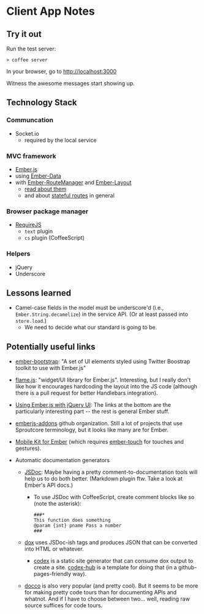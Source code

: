 # Client App Notes

## Try it out

Run the test server:

    > coffee server

In your browser, go to [http://localhost:3000](http://localhost:3000)

Witness the awesome messages start showing up.

## Technology Stack

### Communcation

* Socket.io
  * required by the local service

### MVC framework

* [Ember.js](http://emberjs.com/)
* using [Ember-Data](https://github.com/emberjs/data)
* with [Ember-RouteManager](https://github.com/ghempton/ember-routemanager) and [Ember-Layout](https://github.com/ghempton/ember-layout)
  * [read about them](http://codebrief.com/2012/02/anatomy-of-a-complex-ember-js-app-part-i-states-and-routes/)
  * and about [stateful routes](http://codebrief.com/2012/03/make-the-most-of-your-routes/) in general

### Browser package manager

* [RequireJS](http://requirejs.org/)
  * `text` plugin
  * `cs` plugin (CoffeeScript)

### Helpers

* jQuery
* Underscore

## Lessons learned

* Camel-case fields in the model must be underscore'd (i.e., `Ember.String.decamelize`) in the service API. (Or at least passed into `store.load`.)
  * We need to decide what our standard is going to be. 

## Potentially useful links

* [ember-bootstrap](https://github.com/jzajpt/ember-bootstrap): "A set of UI elements styled using Twitter Boostrap toolkit to use with Ember.js"

* [flame.js](https://github.com/flamejs/flame.js): "widget/UI library for Ember.js". Interesting, but I really don't like how it encourages hardcoding the layout into the JS code (although there is a pull request for better Handlebars integration).

* [Using Ember.js with jQuery UI](http://www.lukemelia.com/blog/archives/2012/03/10/using-ember-js-with-jquery-ui/): The links at the bottom are the particularly interesting part -- the rest is general Ember stuff.

* [emberjs-addons](https://github.com/emberjs-addons) github organization. Still a lot of projects that use Sproutcore terminology, but it looks like many are for Ember.

* [Mobile Kit for Ember](https://github.com/ppcano/ember-mk) (which requires [ember-touch](https://github.com/ppcano/sproutcore-touch) for touches and gestures).

* Automatic documentation generators

  * [JSDoc](https://github.com/jsdoc3/jsdoc): Maybe having a pretty comment-to-documentation tools will help us to do both better. (Markdown plugin ftw. Take a look at Ember's API docs.)
    * To use JSDoc with CoffeeScript, create comment blocks like so (note the asterisk):

      ```  
      ###*
      This function does something
      @param {int} pname Pass a number
      ###
      ```
  
  * [dox](https://github.com/visionmedia/dox) uses JSDoc-ish tags and produces JSON that can be converted into HTML or whatever.
    * [codex](https://github.com/logicalparadox/codex) is a static site generator that can consume dox output to create a site. [codex-hub](http://alogicalparadox.com/codex-hub/) is a template for doing that (in a github-pages-friendly way). 
  * [docco](http://jashkenas.github.com/docco/) is also very popular (and pretty cool). But it seems to be more for making pretty code tours than for documenting APIs and whatnot. And if I have to choose between two… well, reading raw source suffices for code tours.